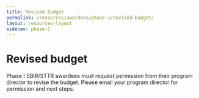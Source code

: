 ```yaml
---
title: Revised Budget
permalink: /resources/awardees/phase-1/revised-budget/
layout: resources-layout
sidenav: phase-1
---
```


# Revised budget

Phase I SBIR/STTR awardees must request permission from their program director to revise the budget. Please email your program director for permission and next steps.
